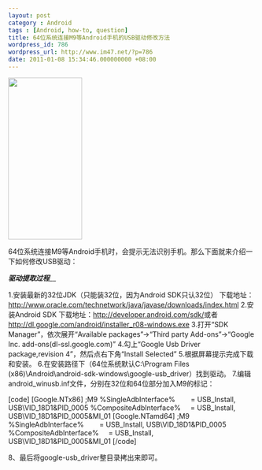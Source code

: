 ```yaml
---
layout: post
category : Android
tags : [Android, how-to, question]
title: 64位系统连接M9等Android手机的USB驱动修改方法
wordpress_id: 786
wordpress_url: http://www.im47.net/?p=786
date: 2011-01-08 15:34:46.000000000 +08:00
---
```

<img class="alignleft" title="Android" src="http://pic.yupoo.com/dreambt/ALJrHejc/HRnBP.jpg" alt="" width="150" height="328" />

64位系统连接M9等Android手机时，会提示无法识别手机。那么下面就来介绍一下如何修改USB驱动：

___________驱动提取过程_____________

1.安装最新的32位JDK（只能装32位，因为Android SDK只认32位）
下载地址：<a href="http://www.oracle.com/technetwork/java/javase/downloads/index.html" target="_blank">http://www.oracle.com/technetwork/java/javase/downloads/index.html</a>
2.安装Android SDK
下载地址：<a href="http://developer.android.com/sdk/" target="_blank">http://developer.android.com/sdk/</a>或者<a href="http://dl.google.com/android/installer_r08-windows.exe" target="_blank">http://dl.google.com/android/installer_r08-windows.exe</a>
3.打开“SDK Manager”，依次展开“Available packages”-&gt;“Third party Add-ons”-&gt;“Google Inc. add-ons(dl-ssl.google.com)”
4.勾上“Google Usb Driver package,revision 4”，然后点右下角“Install Selected”
5.根据屏幕提示完成下载和安装。
6.在安装路径下（64位系统默认C:\Program Files (x86)\Android\android-sdk-windows\google-usb_driver）找到驱动。
7.编辑android_winusb.inf文件，分别在32位和64位部分加入M9的标记：

[code]
[Google.NTx86]
;M9
%SingleAdbInterface%        = USB_Install, USB\VID_18D1&amp;PID_0005
%CompositeAdbInterface%     = USB_Install, USB\VID_18D1&amp;PID_0005&amp;MI_01
[Google.NTamd64]
;M9
%SingleAdbInterface%        = USB_Install, USB\VID_18D1&amp;PID_0005
%CompositeAdbInterface%     = USB_Install, USB\VID_18D1&amp;PID_0005&amp;MI_01
[/code]

8、最后将google-usb_driver整目录拷出来即可。
